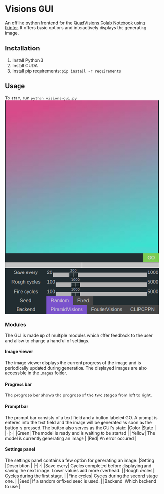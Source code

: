 # Visions GUI

An offline python frontend for the [QuadVisions Colab Notebook](https://colab.research.google.com/drive/1qgMT4-_kDIgZnNGMmrxmwzT3N6Ittw6B?usp=sharing#scrollTo=OOd34BtkuK63) using [tkinter](https://docs.python.org/3/library/tkinter.html).
It offers basic options and interactively displays the generating image.

## Installation

1) Install Python 3
2) Install CUDA
3) Install pip requirements: `pip install -r requirements`


## Usage
To start, run `python visions-gui.py`
![alt text](docs/gui_start.png "The GUI")

### Modules
The GUI is made up of multiple modules which offer feedback to the user and allow to change a handful of settings.
#### Image viewer
The image viewer displays the current progress of the image and is periodically updated during generation. The displayed images are also accessible in the `images` folder.
#### Progress bar
The progress bar shows the progress of the two stages from left to right.
#### Prompt bar
The prompt bar consists of a text field and a button labeled GO. A prompt is entered into the text field and the image will be generated as soon as the button is pressed.
The button also serves as the GUI's state:
|Color |State |
|-|:-|
|Green| The model is ready and is waiting to be started |
|Yellow| The model is currently generating an image |
|Red| An error occured |
#### Settings panel
The settings panel contains a few option for generating an image:
|Setting |Description |
|-|:-|
|Save every| Cycles completed before displaying and saving the next image. Lower values add more overhead. |
|Rough cycles| Cycles during the first stage. |
|Fine cycles| Cycles during the second stage one. |
|Seed| If a random or fixed seed is used. |
|Backend| Which backend to use |
